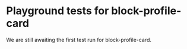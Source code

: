 # Playground tests for block-profile-card
We are still awaiting the first test run for block-profile-card.
